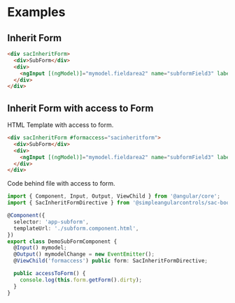 # Examples

## Inherit Form

```html
<div sacInheritForm>
  <div>SubForm</div>
  <div>
    <ngInput [(ngModel)]="mymodel.fieldarea2" name="subformField3" label="field 3" [isrequired]="true"></ngInput>
  </div>
</div>
```

## Inherit Form with access to Form

HTML Template with access to form.

```html
<div sacInheritForm #formaccess="sacinheritform">
  <div>SubForm</div>
  <div>
    <ngInput [(ngModel)]="mymodel.fieldarea2" name="subformField3" label="field 3" [isrequired]="true"></ngInput>
  </div>
</div>
```

Code behind file with access to form.

```ts
import { Component, Input, Output, ViewChild } from '@angular/core';
import { SacInheritFormDirective } from '@simpleangularcontrols/sac-bootstrap4';

@Component({
  selector: 'app-subform',
  templateUrl: './subform.component.html',
})
export class DemoSubFormComponent {
  @Input() mymodel;
  @Output() mymodelChange = new EventEmitter();
  @ViewChild('formaccess') public form: SacInheritFormDirective;

  public accessToForm() {
    console.log(this.form.getForm().dirty);
  }
}
```
